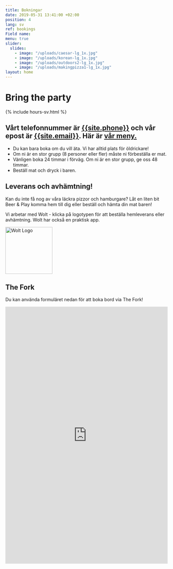 ```yaml
---
title: Bokningar
date: 2019-05-31 13:41:00 +02:00
position: 4
lang: sv
ref: bookings
Field name:
menu: true
slider:
  slides:
    - image: "/uploads/caesar-lg_1x.jpg"
    - image: "/uploads/korean-lg_1x.jpg"
    - image: "/uploads/outdoors2-lg_1x.jpg"
    - image: "/uploads/makingpizza1-lg_1x.jpg"
layout: home
---
```


# Bring the party

{% include hours-sv.html %}

## Vårt telefonnummer är <a href="tel:{{site.phone}}">{{site.phone}}</a> och vår epost är <a href="mailto:{{site.email}}">{{site.email}}</a>. Här är <a href="food-sv.html">vår meny.</a>

- Du kan bara boka om du vill äta. Vi har alltid plats för öldrickare!
- Om ni är en stor grupp (8 personer eller fler) måste ni förbeställa er mat.
- Vänligen boka 24 timmar i förväg. Om ni är en stor grupp, ge oss 48 timmar.
- Beställ mat och dryck i baren.

## Leverans och avhämtning!

Kan du inte få nog av våra läckra pizzor och hamburgare? Låt en liten bit Beer & Play komma hem till dig eller beställ och hämta din mat baren!

Vi arbetar med Wolt - klicka på logotypen för att beställa hemleverans eller avhämtning. Wolt har också en praktisk app.

<div class="center">
<a target="_blank" href="https://wolt.com/en/swe/stockholm/restaurant/beer-n-play"><img src="../assets/images/wolt-logo.png" alt="Wolt Logo" style="width: 146px "></a>
</div>

## The Fork

Du kan använda formuläret nedan för att boka bord via The Fork!

<div class="center" style="background: white">
<iframe id="thefork" src="https://module.lafourchette.com/sv_SE/module/554537-f9b2f" style="width: 100%; min-height:800px; border:none; scrolling:yes;"></iframe>
</div>
